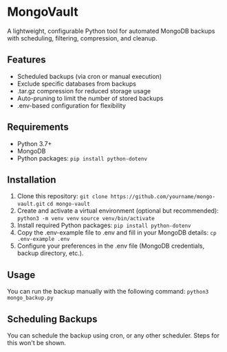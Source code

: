 # MongoVault
A lightweight, configurable Python tool for automated MongoDB backups with scheduling, filtering, compression, and cleanup.

## Features
- Scheduled backups (via cron or manual execution)
- Exclude specific databases from backups
- .tar.gz compression for reduced storage usage
- Auto-pruning to limit the number of stored backups
- .env-based configuration for flexibility

## Requirements
- Python 3.7+
- MongoDB
- Python packages:
  `pip install python-dotenv`

## Installation
1. Clone this repository:
   `git clone https://github.com/yourname/mongo-vault.git`
   `cd mongo-vault`
2. Create and activate a virtual environment (optional but recommended):
   `python3 -m venv venv`
   `source venv/bin/activate`
3. Install required Python packages:
   `pip install python-dotenv`
4. Copy the .env-example file to .env and fill in your MongoDB details:
   `cp .env-example .env`
5. Configure your preferences in the .env file (MongoDB credentials, backup directory, etc.).

## Usage
You can run the backup manually with the following command: `python3 mongo_backup.py`

## Scheduling Backups
You can schedule the backup using cron, or any other scheduler. Steps for this won't be shown.
